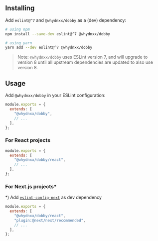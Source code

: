 ## Installing

Add `eslint@^7` and `@whydnxx/dobby` as a (dev) dependency:

```sh
# using npm
npm install --save-dev eslint@^7 @whydnxx/dobby

# using yarn
yarn add --dev eslint@^7 @whydnxx/dobby
```

> Note: `@whydnxx/dobby` uses ESLint version 7, and will upgrade to version 8 until all upstream dependencies are updated to also use version 8.

## Usage

Add `@whydnxx/dobby` in your ESLint configuration:

```js
module.exports = {
  extends: [
    "@whydnxx/dobby",
    // ...
  ],
};
```

### For React projects

```js
module.exports = {
  extends: [
    "@whydnxx/dobby/react",
    // ...
  ],
};
```

### For Next.js projects\*

\*) Add [`eslint-config-next`](https://yarnpkg.com/package/eslint-config-next) as dev dependency

```js
module.exports = {
  extends: [
    "@whydnxx/dobby/react",
    "plugin:@next/next/recommended",
    // ...
  ],
};
```
